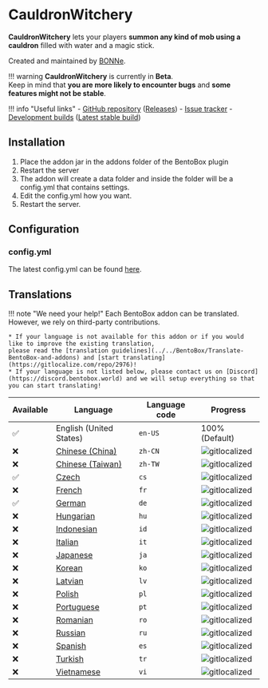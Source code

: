# CauldronWitchery

**CauldronWitchery** lets your players **summon any kind of mob using a cauldron** filled with water and a magic stick. 

Created and maintained by [BONNe](https://github.com/BONNe).

!!! warning
    **CauldronWitchery** is currently in **Beta**.  
    Keep in mind that **you are more likely to encounter bugs** and **some features might not be stable**.

!!! info "Useful links"
    - [GitHub repository](https://github.com/BentoBoxWorld/CauldronWitchery) ([Releases](https://github.com/BentoBoxWorld/CauldronWitchery/releases))
    - [Issue tracker](https://github.com/BentoBoxWorld/CauldronWitchery/issues)
    - [Development builds](https://ci.codemc.org/job/BentoBoxWorld/job/CauldronWitchery) ([Latest stable build](https://ci.codemc.io/job/BentoBoxWorld/job/CauldronWitchery/lastStableBuild/))

## Installation

1. Place the addon jar in the addons folder of the BentoBox plugin
2. Restart the server
3. The addon will create a data folder and inside the folder will be a config.yml that contains settings.
4. Edit the config.yml how you want.
5. Restart the server.

## Configuration

### config.yml

The latest config.yml can be found [here](https://github.com/BentoBoxWorld/CauldronWitchery/blob/develop/src/main/resources/config.yml).

## Translations

!!! note "We need your help!"
    Each BentoBox addon can be translated.
    However, we rely on third-party contributions.
    
    * If your language is not available for this addon or if you would like to improve the existing translation,
    please read the [translation guidelines](../../BentoBox/Translate-BentoBox-and-addons) and [start translating](https://gitlocalize.com/repo/2976)!
    * If your language is not listed below, please contact us on [Discord](https://discord.bentobox.world) and we will setup everything so that you can start translating!

| Available | Language | Language code | Progress |
| --- | ---------- | --- | ----------- |
| ✅ | English (United States) | `en-US` | 100% (Default) |
| ❌ | [Chinese (China)](https://gitlocalize.com/repo/2976/zh-CN/src/main/resources/locales) | `zh-CN` | ![gitlocalized](https://gitlocalize.com/repo/2976/zh-CN//badge.svg) |
| ❌ | [Chinese (Taiwan)](https://gitlocalize.com/repo/2976/zh-TW/src/main/resources/locales) | `zh-TW` | ![gitlocalized](https://gitlocalize.com/repo/2976/zh-TW//badge.svg) |
| ✅ | [Czech](https://gitlocalize.com/repo/2976/cs/src/main/resources/locales) | `cs` | ![gitlocalized](https://gitlocalize.com/repo/2976/cs/badge.svg) |
| ❌ | [French](https://gitlocalize.com/repo/2976/fr/src/main/resources/locales) | `fr` | ![gitlocalized](https://gitlocalize.com/repo/2976/fr/badge.svg) |
| ✅ | [German](https://gitlocalize.com/repo/2976/de/src/main/resources/locales) | `de` | ![gitlocalized](https://gitlocalize.com/repo/2976/de/badge.svg) |
| ❌ | [Hungarian](https://gitlocalize.com/repo/2976/hu/src/main/resources/locales) | `hu` | ![gitlocalized](https://gitlocalize.com/repo/2976/hu/badge.svg) |
| ❌ | [Indonesian](https://gitlocalize.com/repo/2976/id/src/main/resources/locales) | `id` | ![gitlocalized](https://gitlocalize.com/repo/2976/id/badge.svg) |
| ❌ | [Italian](https://gitlocalize.com/repo/2976/it/src/main/resources/locales) | `it` | ![gitlocalized](https://gitlocalize.com/repo/2976/it/badge.svg) |
| ❌ | [Japanese](https://gitlocalize.com/repo/2976/ja/src/main/resources/locales) | `ja` | ![gitlocalized](https://gitlocalize.com/repo/2976/ja/badge.svg) |
| ❌ | [Korean](https://gitlocalize.com/repo/2976/ko/src/main/resources/locales) | `ko` | ![gitlocalized](https://gitlocalize.com/repo/2976/ko/badge.svg) |
| ❌ | [Latvian](https://gitlocalize.com/repo/2976/lv/src/main/resources/locales) | `lv` | ![gitlocalized](https://gitlocalize.com/repo/2976/lv/badge.svg) |
| ❌ | [Polish](https://gitlocalize.com/repo/2976/pl/src/main/resources/locales) | `pl` | ![gitlocalized](https://gitlocalize.com/repo/2976/pl/badge.svg) |
| ❌ | [Portuguese](https://gitlocalize.com/repo/2976/pt/src/main/resources/locales) | `pt` | ![gitlocalized](https://gitlocalize.com/repo/2976/pt/badge.svg) |
| ❌ | [Romanian](https://gitlocalize.com/repo/2976/ro/src/main/resources/locales) | `ro` | ![gitlocalized](https://gitlocalize.com/repo/2976/ro/badge.svg) |
| ❌ | [Russian](https://gitlocalize.com/repo/2976/ru/src/main/resources/locales) | `ru` | ![gitlocalized](https://gitlocalize.com/repo/2976/ru/badge.svg) |
| ❌ | [Spanish](https://gitlocalize.com/repo/2976/es/src/main/resources/locales) | `es` | ![gitlocalized](https://gitlocalize.com/repo/2976/es/badge.svg) |
| ❌ | [Turkish](https://gitlocalize.com/repo/2976/tr/src/main/resources/locales) | `tr` | ![gitlocalized](https://gitlocalize.com/repo/2976/tr/badge.svg) |
| ❌ | [Vietnamese](https://gitlocalize.com/repo/2976/vi/src/main/resources/locales) | `vi` | ![gitlocalized](https://gitlocalize.com/repo/2976/vi/badge.svg) |
